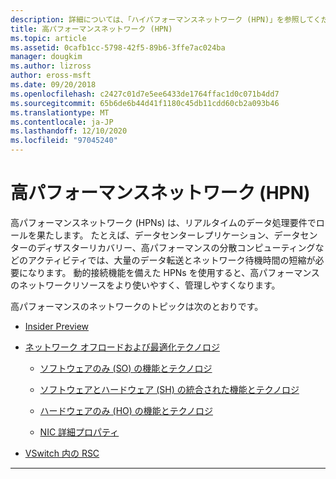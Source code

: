 ```yaml
---
description: 詳細については、「ハイパフォーマンスネットワーク (HPN)」を参照してください。
title: 高パフォーマンスネットワーク (HPN)
ms.topic: article
ms.assetid: 0cafb1cc-5798-42f5-89b6-3ffe7ac024ba
manager: dougkim
ms.author: lizross
author: eross-msft
ms.date: 09/20/2018
ms.openlocfilehash: c2427c01d7e5ee6433de1764ffac1d0c071b4dd7
ms.sourcegitcommit: 65b6de6b44d41f1180c45db11cdd60cb2a093b46
ms.translationtype: MT
ms.contentlocale: ja-JP
ms.lasthandoff: 12/10/2020
ms.locfileid: "97045240"
---
```

# <a name="high-performance-networking-hpn"></a>高パフォーマンスネットワーク (HPN)

高パフォーマンスネットワーク (HPNs) は、リアルタイムのデータ処理要件でロールを果たします。 たとえば、データセンターレプリケーション、データセンターのディザスターリカバリー、高パフォーマンスの分散コンピューティングなどのアクティビティでは、大量のデータ転送とネットワーク待機時間の短縮が必要になります。 動的接続機能を備えた HPNs を使用すると、高パフォーマンスのネットワークリソースをより使いやすく、管理しやすくなります。


高パフォーマンスのネットワークのトピックは次のとおりです。

- [Insider Preview](hpn-insider-preview.md)

- [ネットワーク オフロードおよび最適化テクノロジ](network-offload-and-optimization.md)

  - [ソフトウェアのみ (SO) の機能とテクノロジ](hpn-software-only-features.md)

  - [ソフトウェアとハードウェア (SH) の統合された機能とテクノロジ](hpn-software-hardware-features.md)

  - [ハードウェアのみ (HO) の機能とテクノロジ](hpn-hardware-only-features.md)

  - [NIC 詳細プロパティ](hpn-nic-advanced-properties.md)

- [VSwitch 内の RSC](rsc-in-the-vswitch.md)

---
